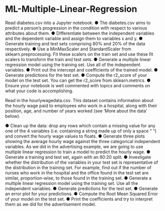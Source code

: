 # ML-Multiple-Linear-Regression

Read diabetes.csv into a Jupyter notebook.
● The diabetes.csv aims to predict a person’s progression in the condition
with respect to various attributes about them.
● Differentiate between the independent variables and the dependent
variable and assign them to variables x and y.
● Generate training and test sets comprising 80% and 20% of the data
respectively.
● Use a MinMaxScaler and StandardScaler from sklearn.preprocessing. Fit
these scalers on the train set and use these fit scalers to transform the train
and test sets.
● Generate a multiple linear regression model using the training set. Use all
of the independent variables.
● Print out the intercept and coefficients of the trained model.
● Generate predictions for the test set.
● Compute the r2_score of your model on the test set. You can get the
r2_score from sklearn.metrics.
● Ensure your notebook is well commented with topics and comments on
what your code is accomplishing.


Read in the hourlywagedata.csv. This dataset contains information about
the hourly wage paid to employees who work in a hospital, along with their
position, age, and number of years worked (see ‘More about the data’
below).

● Clean up the data: drop any rows which contain a missing value for any one
of the 4 variables (i.e. containing a string made up of only a space “ “) and
convert the hourly wage values to floats.
● Generate three plots showing the average hourly wage against the three
categorical independent variables.
As we did in the advertising example, we are going to use multiple linear
regression to train a model to predict the hourly wage.
● Generate a training and test set, again with an 80:20 split.
● Investigate whether the distribution of the variables in your test set is
representative of the distribution in the training set. For example, find out if
the number of nurses who work in the hospital and the office found in the
test set are similar, proportion-wise, to those found in the training set.
● Generate a multiple linear regression model using the training set. Use all
the independent variables.
● Generate predictions for the test set.
● Generate an error plot for your predictions.
● Compute the Root Mean Squared Error of your model on the test set.
● Print the coefficients and try to interpret them as we did for the
advertisement model.
